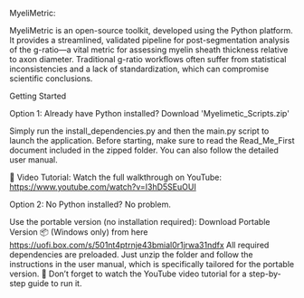 MyeliMetric:

MyeliMetric is an open-source toolkit, developed using the Python platform. It provides a streamlined, validated pipeline for post-segmentation analysis of the g-ratio—a vital metric for assessing myelin sheath thickness relative to axon diameter. Traditional g-ratio workflows often suffer from statistical inconsistencies and a lack of standardization, which can compromise scientific conclusions.

Getting Started

Option 1: Already have Python installed? Download 'Myelimetic_Scripts.zip'

Simply run the install_dependencies.py and then the main.py script to launch the application.
Before starting, make sure to read the Read_Me_First document included in the zipped folder.
You can also follow the detailed user manual.

🎥 Video Tutorial:
Watch the full walkthrough on YouTube:
https://www.youtube.com/watch?v=I3hD5SEuOUI

Option 2: 
No Python installed? No problem.

Use the portable version (no installation required):
Download Portable Version  📦  (Windows only)  from here https://uofi.box.com/s/501nt4ptrnje43bmial0r1jrwa31ndfx 
All required dependencies are preloaded. Just unzip the folder and follow the instructions in the user manual, which is specifically tailored for the portable version.
🎥 Don’t forget to watch the YouTube video tutorial for a step-by-step guide to run it.



